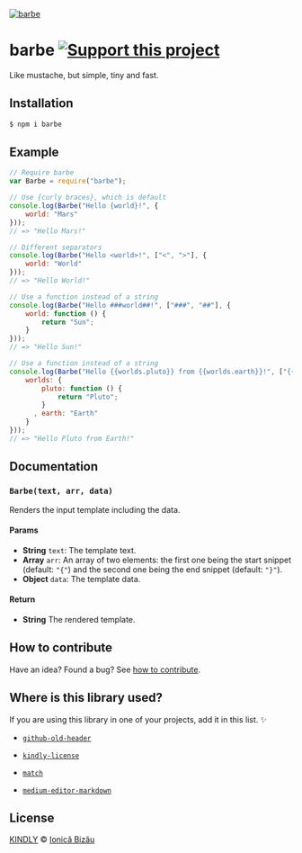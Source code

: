 [![barbe](http://i.imgur.com/tcg2ZNt.png)](#)

# barbe [![Support this project][donate-now]][paypal-donations]

Like mustache, but simple, tiny and fast.

## Installation

```sh
$ npm i barbe
```

## Example

```js
// Require barbe
var Barbe = require("barbe");

// Use {curly braces}, which is default
console.log(Barbe("Hello {world}!", {
    world: "Mars"
}));
// => "Hello Mars!"

// Different separators
console.log(Barbe("Hello <world>!", ["<", ">"], {
    world: "World"
}));
// => "Hello World!"

// Use a function instead of a string
console.log(Barbe("Hello ###world##!", ["###", "##"], {
    world: function () {
        return "Sun";
    }
}));
// => "Hello Sun!"

// Use a function instead of a string
console.log(Barbe("Hello {{worlds.pluto}} from {{worlds.earth}}!", ["{{", "}}"], {
    worlds: {
        pluto: function () {
            return "Pluto";
        }
      , earth: "Earth"
    }
}));
// => "Hello Pluto from Earth!"
```

## Documentation

### `Barbe(text, arr, data)`
Renders the input template including the data.

#### Params
- **String** `text`: The template text.
- **Array** `arr`: An array of two elements: the first one being the start snippet (default: `"{"`) and the second one being the end snippet (default: `"}"`).
- **Object** `data`: The template data.

#### Return
- **String** The rendered template.

## How to contribute
Have an idea? Found a bug? See [how to contribute][contributing].

## Where is this library used?
If you are using this library in one of your projects, add it in this list. :sparkles:

 - [`github-old-header`](https://github.com/IonicaBizau/github-old-header)

 - [`kindly-license`](https://github.com/IonicaBizau/kindly-license)

 - [`match`](https://github.com/IonicaBizau/match.js#readme)

 - [`medium-editor-markdown`](https://github.com/IonicaBizau/medium-editor-markdown)

## License

[KINDLY][license] © [Ionică Bizău][website]

[license]: http://ionicabizau.github.io/kindly-license/?author=Ionic%C4%83%20Biz%C4%83u%20%3Cbizauionica@gmail.com%3E&year=2015

[website]: http://ionicabizau.net
[paypal-donations]: https://www.paypal.com/cgi-bin/webscr?cmd=_s-xclick&hosted_button_id=RVXDDLKKLQRJW
[donate-now]: http://i.imgur.com/6cMbHOC.png

[contributing]: /CONTRIBUTING.md
[docs]: /DOCUMENTATION.md